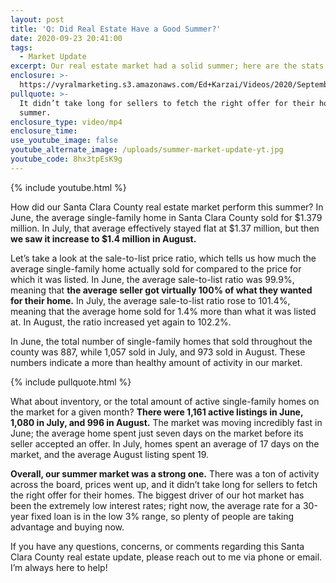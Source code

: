 ```yaml
---
layout: post
title: 'Q: Did Real Estate Have a Good Summer?'
date: 2020-09-23 20:41:00
tags:
  - Market Update
excerpt: Our real estate market had a solid summer; here are the stats to prove it.
enclosure: >-
  https://vyralmarketing.s3.amazonaws.com/Ed+Karzai/Videos/2020/September/Q-+Did+Real+Estate+Have+a+Good+Summer_.mp4
pullquote: >-
  It didn’t take long for sellers to fetch the right offer for their homes this
  summer.
enclosure_type: video/mp4
enclosure_time:
use_youtube_image: false
youtube_alternate_image: /uploads/summer-market-update-yt.jpg
youtube_code: 8hx3tpEsK9g
---
```


{% include youtube.html %}

How did our Santa Clara County real estate market perform this summer? In June, the average single-family home in Santa Clara County sold for $1.379 million. In July, that average effectively stayed flat at $1.37 million, but then **we saw it increase to $1.4 million in August.&nbsp;**

Let’s take a look at the sale-to-list price ratio, which tells us how much the average single-family home actually sold for compared to the price for which it was listed. In June, the average sale-to-list ratio was 99.9%, meaning that **the average seller got virtually 100% of what they wanted for their home.** In July, the average sale-to-list ratio rose to 101.4%, meaning that the average home sold for 1.4% more than what it was listed at. In August, the ratio increased yet again to 102.2%.&nbsp;

In June, the total number of single-family homes that sold throughout the county was 887, while 1,057 sold in July, and 973 sold in August. These numbers indicate a more than healthy amount of activity in our market.&nbsp;

{% include pullquote.html %}

What about inventory, or the total amount of active single-family homes on the market for a given month? **There were 1,161 active listings in June, 1,080 in July, and 996 in August.** The market was moving incredibly fast in June; the average home spent just seven days on the market before its seller accepted an offer. In July, homes spent an average of 17 days on the market, and the average August listing spent 19.&nbsp;

**Overall, our summer market was a strong one.** There was a ton of activity across the board, prices went up, and it didn’t take long for sellers to fetch the right offer for their homes. The biggest driver of our hot market has been the extremely low interest rates; right now, the average rate for a 30-year fixed loan is in the low 3% range, so plenty of people are taking advantage and buying now.&nbsp;

If you have any questions, concerns, or comments regarding this Santa Clara County real estate update, please reach out to me via phone or email. I’m always here to help\!